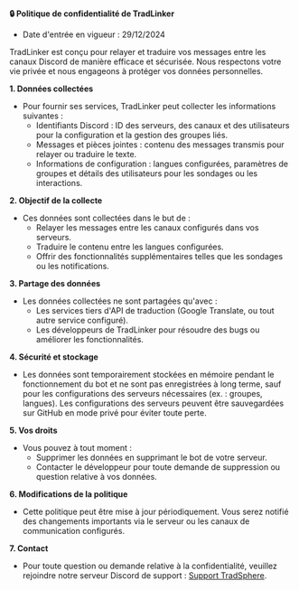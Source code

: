 **🔒 Politique de confidentialité de TradLinker**
- Date d'entrée en vigueur : 29/12/2024

TradLinker est conçu pour relayer et traduire vos messages entre les canaux Discord de manière efficace et sécurisée. Nous respectons votre vie privée et nous engageons à protéger vos données personnelles.

**1. Données collectées**
- Pour fournir ses services, TradLinker peut collecter les informations suivantes :
  - Identifiants Discord : ID des serveurs, des canaux et des utilisateurs pour la configuration et la gestion des groupes liés.
  - Messages et pièces jointes : contenu des messages transmis pour relayer ou traduire le texte.
  - Informations de configuration : langues configurées, paramètres de groupes et détails des utilisateurs pour les sondages ou les interactions.

**2. Objectif de la collecte**
- Ces données sont collectées dans le but de :
  - Relayer les messages entre les canaux configurés dans vos serveurs.
  - Traduire le contenu entre les langues configurées.
  - Offrir des fonctionnalités supplémentaires telles que les sondages ou les notifications.

**3. Partage des données**
- Les données collectées ne sont partagées qu'avec :
  - Les services tiers d'API de traduction (Google Translate, ou tout autre service configuré).
  - Les développeurs de TradLinker pour résoudre des bugs ou améliorer les fonctionnalités.

**4. Sécurité et stockage**
- Les données sont temporairement stockées en mémoire pendant le fonctionnement du bot et ne sont pas enregistrées à long terme, sauf pour les configurations des serveurs nécessaires (ex. : groupes, langues). Les configurations des serveurs peuvent être sauvegardées sur GitHub en mode privé pour éviter toute perte.

**5. Vos droits**
- Vous pouvez à tout moment :
  - Supprimer les données en supprimant le bot de votre serveur.
  - Contacter le développeur pour toute demande de suppression ou question relative à vos données.

**6. Modifications de la politique**
- Cette politique peut être mise à jour périodiquement. Vous serez notifié des changements importants via le serveur ou les canaux de communication configurés.

**7. Contact**
- Pour toute question ou demande relative à la confidentialité, veuillez rejoindre notre serveur Discord de support : [Support TradSphere](https://discord.gg/c5zvbAWwu8).
